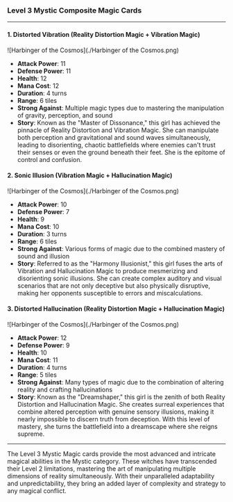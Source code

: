 ### Level 3 Mystic Composite Magic Cards

---

#### 1. Distorted Vibration (Reality Distortion Magic + Vibration Magic)
 ![Harbinger of the Cosmos](./Harbinger of the Cosmos.png)

- **Attack Power**: 11
- **Defense Power**: 11
- **Health**: 12
- **Mana Cost**: 12
- **Duration**: 4 turns
- **Range**: 6 tiles
- **Strong Against**: Multiple magic types due to mastering the manipulation of gravity, perception, and sound
- **Story**: Known as the "Master of Dissonance," this girl has achieved the pinnacle of Reality Distortion and Vibration Magic. She can manipulate both perception and gravitational and sound waves simultaneously, leading to disorienting, chaotic battlefields where enemies can't trust their senses or even the ground beneath their feet. She is the epitome of control and confusion.

#### 2. Sonic Illusion (Vibration Magic + Hallucination Magic)
 ![Harbinger of the Cosmos](./Harbinger of the Cosmos.png)

- **Attack Power**: 10
- **Defense Power**: 7
- **Health**: 9
- **Mana Cost**: 10
- **Duration**: 3 turns
- **Range**: 6 tiles
- **Strong Against**: Various forms of magic due to the combined mastery of sound and illusion
- **Story**: Referred to as the "Harmony Illusionist," this girl fuses the arts of Vibration and Hallucination Magic to produce mesmerizing and disorienting sonic illusions. She can create complex auditory and visual scenarios that are not only deceptive but also physically disruptive, making her opponents susceptible to errors and miscalculations.

#### 3. Distorted Hallucination (Reality Distortion Magic + Hallucination Magic)
 ![Harbinger of the Cosmos](./Harbinger of the Cosmos.png)

- **Attack Power**: 12
- **Defense Power**: 9
- **Health**: 10
- **Mana Cost**: 11
- **Duration**: 4 turns
- **Range**: 5 tiles
- **Strong Against**: Many types of magic due to the combination of altering reality and crafting hallucinations
- **Story**: Known as the "Dreamshaper," this girl is the zenith of both Reality Distortion and Hallucination Magic. She creates surreal experiences that combine altered perception with genuine sensory illusions, making it nearly impossible to discern truth from deception. With this level of mastery, she turns the battlefield into a dreamscape where she reigns supreme.

---

The Level 3 Mystic Magic cards provide the most advanced and intricate magical abilities in the Mystic category. These witches have transcended their Level 2 limitations, mastering the art of manipulating multiple dimensions of reality simultaneously. With their unparalleled adaptability and unpredictability, they bring an added layer of complexity and strategy to any magical conflict.